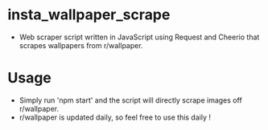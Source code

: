 # insta_wallpaper_scrape
- Web scraper script written in JavaScript using Request and Cheerio that scrapes wallpapers from r/wallpaper.

# Usage
- Simply run 'npm start' and the script will directly scrape images off r/wallpaper. 
- r/wallpaper is updated daily, so feel free to use this daily !

